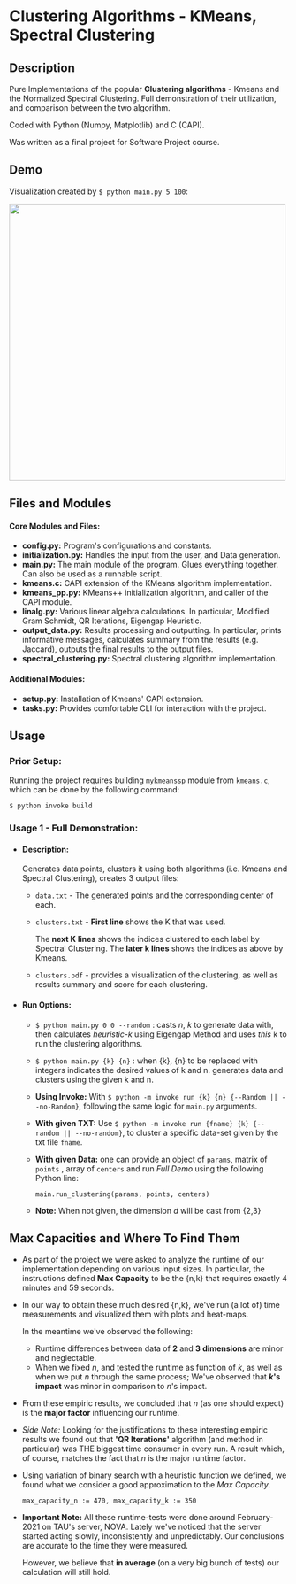 # Clustering Algorithms - KMeans, Spectral Clustering

## Description
Pure Implementations of the popular **Clustering algorithms** - Kmeans and the 
Normalized Spectral Clustering. 
Full demonstration of their utilization, 
and comparison between the two algorithm.

Coded with Python (Numpy, Matplotlib) and C (CAPI).

Was written as a final project for Software Project course.


  
## Demo
Visualization created by `$ python main.py 5 100`:
  
  <img src="https://github.com/matanbt/final-project/blob/master/Docs/demo.png" width='500px'>


## Files and Modules
#### Core Modules and Files:
   * **config.py:** Program's configurations and constants.
   * **initialization.py:** Handles the input from the user, and Data generation.
   * **main.py:** The main module of the program. Glues everything together. Can also be used as a runnable script.
   * **kmeans.c:** CAPI extension of the KMeans algorithm implementation.
   * **kmeans_pp.py:** KMeans++ initialization algorithm, and caller of the CAPI module.
   * **linalg.py:** Various linear algebra calculations.
        In particular, Modified Gram Schmidt, QR Iterations, Eigengap Heuristic.
   * **output_data.py:** Results processing and outputting. 
     In particular, prints informative messages,
   calculates summary from the results (e.g. Jaccard), outputs the final results to the output files.
   * **spectral_clustering.py:** Spectral clustering algorithm implementation.
   
#### Additional Modules:
   * **setup.py:**  Installation of Kmeans' CAPI extension.
   * **tasks.py:** Provides comfortable CLI for interaction with the project.


## Usage
### Prior Setup:
   Running the project requires building `mykmeanssp` module from `kmeans.c`, 
   which can be done by the following command:
   
`$ python invoke build`


### Usage 1 - Full Demonstration:
 - #### Description:
   Generates data points, clusters it using both algorithms (i.e. Kmeans and Spectral Clustering), 
   creates 3 output files:
   - `data.txt` - The generated points and the corresponding center of each. 
   - `clusters.txt` - **First line** shows the K that was used. 
     
     The **next K lines** shows the indices clustered to each label by Spectral Clustering. 
     The **later k lines** shows the indices as above by Kmeans.
   - `clusters.pdf` - provides a visualization of the clustering, as well as results summary and score for each clustering.
 - #### Run Options:
    - `$ python main.py 0 0 --random` : casts *n*, *k* to generate data with, 
      then calculates *heuristic-k* using Eigengap Method and uses *this* k to run the clustering algorithms.
    - `$ python main.py {k} {n}` : when {k}, {n} to be replaced with integers indicates the desired values of k and n.
    generates data and clusters using the given k and n.
    - **Using Invoke:** With `$ python -m invoke run {k} {n} {--Random || --no-Random}`, 
      following the same logic for `main.py` arguments.
    - **With given TXT:** Use `$ python -m invoke run {fname} {k} {--random || --no-random}`, to cluster a specific data-set given by the txt file `fname`. 
    - **With given Data:** one can provide an object of `params`, 
      matrix of `points` , array of `centers` and run *Full Demo* using the following Python line: 
      
        `main.run_clustering(params, points, centers)`
      

    - **Note:** When not given, the dimension *d* will be cast from {2,3}
   
## Max Capacities and Where To Find Them
 - As part of the project we were asked to analyze the runtime of our implementation depending on various input sizes.
   In particular, the instructions defined **Max Capacity** to be the {n,k} that requires exactly 4 minutes and 59 seconds.
 - In our way to obtain these much desired {n,k}, we've run (a lot of) time measurements and visualized them with plots and heat-maps.
   
   In the meantime we've observed the following:
   - Runtime differences between data of **2** and **3** **dimensions** are minor and neglectable.
   - When we fixed *n*, and tested the runtime as function of *k*, as well as when we put *n* through the same process;
     We've observed that ***k*'s impact** was minor in comparison to *n*'s impact.
  - From these empiric results, we concluded that *n* (as one should expect) is the **major factor** influencing our runtime.
  - *Side Note:* Looking for the justifications to these interesting empiric results we found out that **'QR Iterations'** algorithm (and method in particular) was 
    THE biggest time consumer in every run. A result which, of course, matches the fact that *n* is the major runtime factor. 
  - Using variation of binary search with a heuristic function we defined, we found what we consider a good approximation to the *Max Capacity*. 
    
    `max_capacity_n := 470, max_capacity_k := 350`
  - **Important Note:** All these runtime-tests were done around February-2021 on TAU's server, NOVA. Lately we've noticed that 
    the server started acting slowly, inconsistently and unpredictably. 
    Our conclusions are accurate to the time they were measured. 
    
    However, we believe that **in average** (on a very big bunch of tests) our calculation will still hold.
